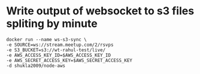 # Write output of websocket to s3 files spliting by minute

```
docker run --name ws-s3-sync \
-e SOURCE=ws://stream.meetup.com/2/rsvps
-e S3_BUCKET=s3://wt-rahul-test/live/
-e AWS_ACCESS_KEY_ID=$AWS_ACCESS_KEY_ID
-e AWS_SECRET_ACCESS_KEY=$AWS_SECRET_ACCESS_KEY
-d shukla2009/node-aws 

```